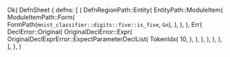 Ok(
    DefnSheet {
        defns: [
            (
                DefnRegionPath::Entity(
                    EntityPath::ModuleItem(
                        ModuleItemPath::Form(
                            FormPath(`mnist_classifier::digits::five::is_five`, `Gn`),
                        ),
                    ),
                ),
                Err(
                    DeclError::Original(
                        OriginalDeclError::Expr(
                            OriginalDeclExprError::ExpectParameterDeclList(
                                TokenIdx(
                                    10,
                                ),
                            ),
                        ),
                    ),
                ),
            ),
        ],
    },
)